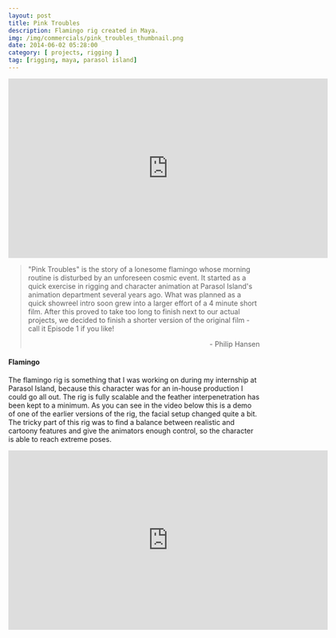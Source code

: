```yaml
---
layout: post
title: Pink Troubles
description: Flamingo rig created in Maya.
img: /img/commercials/pink_troubles_thumbnail.png
date: 2014-06-02 05:28:00
category: [ projects, rigging ]
tag: [rigging, maya, parasol island]
---
```

<p align="center"><iframe width="640" height="360" src="https://www.youtube.com/embed/xE0uUdoB_o4" title="YouTube video player" frameborder="0" allow="accelerometer; autoplay; clipboard-write; encrypted-media; gyroscope; picture-in-picture" allowfullscreen></iframe></p> 

<blockquote><p class="justify">"Pink Troubles" is the story of a lonesome flamingo whose morning routine is disturbed by an unforeseen cosmic event. It started as a quick exercise in rigging and character animation at Parasol Island's animation department several years ago. What was planned as a quick showreel intro soon grew into a larger effort of a 4 minute short film. After this proved to take too long to finish next to our actual projects, we decided to finish a shorter version of the original film - call it Episode 1 if you like!</p><p style="text-align: right;">- Philip Hansen</p></blockquote> 

<h4>Flamingo</h4> 
<p class="justify">The flamingo rig is something that I was working on during my internship at Parasol Island, because this character was for an in-house production I could go all out. The rig is fully scalable and the feather interpenetration has been kept to a minimum. As you can see in the video below this is a demo of one of the earlier versions of the rig, the facial setup changed quite a bit. The tricky part of this rig was to find a balance between realistic and cartoony features and give the animators enough control, so the character is able to reach extreme poses. </p>

<p align="center"><iframe width="640" height="360" src="https://www.youtube.com/embed/pBnWsO1ooqQ" title="YouTube video player" frameborder="0" allow="accelerometer; autoplay; clipboard-write; encrypted-media; gyroscope; picture-in-picture" allowfullscreen></iframe></p>